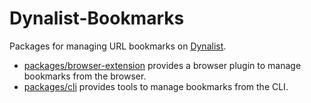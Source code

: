 # Dynalist-Bookmarks

Packages for managing URL bookmarks on [Dynalist](https://dynalist.io).

* [packages/browser-extension](packages/browser-extension) provides a browser plugin to manage bookmarks from the browser.
* [packages/cli](packages/cli) provides tools to manage bookmarks from the CLI.